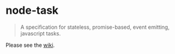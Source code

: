 # node-task
> A specification for stateless, promise-based, event emitting, javascript tasks.

Please see the [wiki](https://github.com/node-task/spec/wiki).